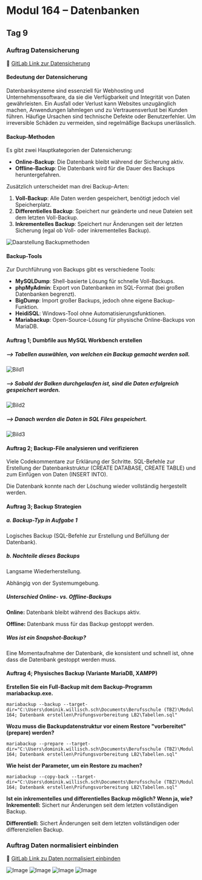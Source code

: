 # Modul 164 – Datenbanken

## Tag 9

### Auftrag Datensicherung  
🔗 [GitLab Link zur Datensicherung](https://gitlab.com/ch-tbz-it/Stud/m164/-/blob/main/7.Tag/Datensicherung.md)

#### Bedeutung der Datensicherung
Datenbanksysteme sind essenziell für Webhosting und Unternehmenssoftware, da sie die Verfügbarkeit und Integrität von Daten gewährleisten. Ein Ausfall oder Verlust kann Websites unzugänglich machen, Anwendungen lahmlegen und zu Vertrauensverlust bei Kunden führen. Häufige Ursachen sind technische Defekte oder Benutzerfehler. Um irreversible Schäden zu vermeiden, sind regelmäßige Backups unerlässlich.

#### Backup-Methoden
Es gibt zwei Hauptkategorien der Datensicherung:

- **Online-Backup**: Die Datenbank bleibt während der Sicherung aktiv.
- **Offline-Backup**: Die Datenbank wird für die Dauer des Backups heruntergefahren.

Zusätzlich unterscheidet man drei Backup-Arten:

1. **Voll-Backup**: Alle Daten werden gespeichert, benötigt jedoch viel Speicherplatz.
2. **Differentielles Backup**: Speichert nur geänderte und neue Dateien seit dem letzten Voll-Backup.
3. **Inkrementelles Backup**: Speichert nur Änderungen seit der letzten Sicherung (egal ob Voll- oder inkrementelles Backup).

![Daarstellung Backupmethoden](https://github.com/user-attachments/assets/9df8f3f6-ab65-469f-b251-b58a19770c7f)

#### Backup-Tools
Zur Durchführung von Backups gibt es verschiedene Tools:

- **MySQLDump**: Shell-basierte Lösung für schnelle Voll-Backups.
- **phpMyAdmin**: Export von Datenbanken im SQL-Format (bei großen Datenbanken begrenzt).
- **BigDump**: Import großer Backups, jedoch ohne eigene Backup-Funktion.
- **HeidiSQL**: Windows-Tool ohne Automatisierungsfunktionen.
- **Mariabackup**: Open-Source-Lösung für physische Online-Backups von MariaDB.

#### Auftrag 1; Dumbfile aus MySQL Workbench erstellen

##### **--> Tabellen auswählen, von welchen ein Backup gemacht werden soll.**

![Bild1](https://github.com/user-attachments/assets/2ff43646-79e5-472e-a53c-7c7196460d33)

##### **--> Sobald der Balken durchgelaufen ist, sind die Daten erfolgreich gespeichert worden.**

![Bild2](https://github.com/user-attachments/assets/a381258b-9781-4c88-acb7-5637bd51c3c3)

##### **--> Danach werden die Daten in SQL Files gespeichert.**

![Bild3](https://github.com/user-attachments/assets/8af1305d-21c6-402c-b0e4-f65cca48f8db)

#### Auftrag 2; Backup-File analysieren und verifizieren

Viele Codekommentare zur Erklärung der Schritte.
SQL-Befehle zur Erstellung der Datenbankstruktur (CREATE DATABASE, CREATE TABLE) und zum Einfügen von Daten (INSERT INTO).

Die Datenbank konnte nach der Löschung wieder vollständig hergestellt werden.

#### Auftrag 3; Backup Strategien

##### a. Backup-Typ in Aufgabe 1
Logisches Backup (SQL-Befehle zur Erstellung und Befüllung der Datenbank).

##### b. Nachteile dieses Backups
Langsame Wiederherstellung.

Abhängig von der Systemumgebung.

##### Unterschied Online- vs. Offline-Backups
**Online:** Datenbank bleibt während des Backups aktiv.

**Offline:** Datenbank muss für das Backup gestoppt werden.

##### Was ist ein Snapshot-Backup?
Eine Momentaufnahme der Datenbank, die konsistent und schnell ist, ohne dass die Datenbank gestoppt werden muss.

#### Auftrag 4; Physisches Backup (Variante MariaDB, XAMPP)

**Erstellen Sie ein Full-Backup mit dem Backup-Programm mariabackup.exe.**
```
mariabackup --backup --target-dir="C:\Users\dominik.willisch.sch\Documents\Berufsschule (TBZ)\Modul 164; Datenbank erstellen\Prüfungsvorbereitung LB2\Tabellen.sql"
```
**Wozu muss die Backupdatenstruktur vor einem Restore "vorbereitet" (prepare) werden?**
```
mariabackup --prepare --target-dir="C:\Users\dominik.willisch.sch\Documents\Berufsschule (TBZ)\Modul 164; Datenbank erstellen\Prüfungsvorbereitung LB2\Tabellen.sql"
```
**Wie heist der Parameter, um ein Restore zu machen?**
```
mariabackup --copy-back --target-dir="C:\Users\dominik.willisch.sch\Documents\Berufsschule (TBZ)\Modul 164; Datenbank erstellen\Prüfungsvorbereitung LB2\Tabellen.sql"
```
**Ist ein inkrementelles und differentielles Backup möglich? Wenn ja, wie?**
**Inkrementell:** Sichert nur Änderungen seit dem letzten vollständigen Backup.

**Differentiell:** Sichert Änderungen seit dem letzten vollständigen oder differenziellen Backup.

### Auftrag Daten normalisiert einbinden  
🔗 [GitLab Link zu Daten normalisiert einbinden](https://gitlab.com/ch-tbz-it/Stud/m164/-/tree/main/7.Tag?ref_type=heads)

![Image](https://github.com/user-attachments/assets/152acf90-68c1-4225-b902-7eddde411d75)
![Image](https://github.com/user-attachments/assets/dea7ba60-b4cf-4849-9285-dc6654ada831)
![Image](https://github.com/user-attachments/assets/d69399d3-7087-456c-a17a-478bd121a66a)
![Image](https://github.com/user-attachments/assets/93a75bea-a41a-444a-9a35-ea7cdabc5da2)